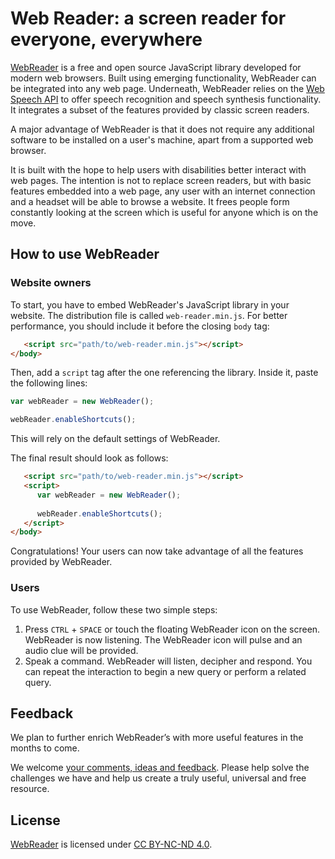 # Web Reader: a screen reader for everyone, everywhere

[WebReader](https://web-reader.digital-detox.co.uk/) is a free and open source JavaScript library developed for modern
web browsers. Built using emerging functionality, WebReader can be integrated into any web page. Underneath, 
WebReader relies on the [Web Speech API](https://dvcs.w3.org/hg/speech-api/raw-file/tip/webspeechapi.html)
to offer speech recognition and speech synthesis functionality. It integrates a subset of the features provided by 
classic screen readers.

A major advantage of WebReader is that it does not require any additional software to be installed on a user's machine,
apart from a supported web browser.

It is built with the hope to help users with disabilities better interact with web pages. The intention is not to 
replace screen readers, but with basic features embedded into a web page, any user with an internet connection and a 
headset will be able to browse a website. It frees people form constantly looking at the screen which is useful for 
anyone which is on the move.

## How to use WebReader

### Website owners

To start, you have to embed WebReader's JavaScript library in your website. The distribution file is called
`web-reader.min.js`. For better performance, you should include it before the closing `body` tag:

```html
   <script src="path/to/web-reader.min.js"></script>
</body>
```

Then, add a `script` tag after the one referencing the library. Inside it, paste the following lines:

```js
var webReader = new WebReader();

webReader.enableShortcuts();
```

This will rely on the default settings of WebReader. 

The final result should look as follows:

```html
   <script src="path/to/web-reader.min.js"></script>
   <script>
      var webReader = new WebReader();
   
      webReader.enableShortcuts();
   </script>
</body>
```

Congratulations! Your users can now take advantage of all the features provided by WebReader.

### Users

To use WebReader, follow these two simple steps:

1. Press `CTRL` + `SPACE` or touch the floating WebReader icon on the screen. WebReader is now listening. The WebReader
icon will pulse and an audio clue will be provided.
2. Speak a command. WebReader will listen, decipher and respond. You can repeat the interaction to begin a new query
or perform a related query.

## Feedback

We plan to further enrich WebReader’s with more useful features in the months to come.

We welcome [your comments, ideas and feedback](https://github.com/digital-detox/web-reader/issues). Please help solve
the challenges we have and help us create a truly useful, universal and free resource.

## License

[WebReader](https://github.com/digital-detox/web-reader) is licensed under
[CC BY-NC-ND 4.0](http://creativecommons.org/licenses/by-nc-nd/4.0/).
